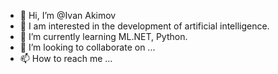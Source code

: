 - 👋 Hi, I’m @Ivan Akimov
- 👀 I am interested in the development of artificial intelligence.
- 🌱 I’m currently learning ML.NET, Python.
- 💞️ I’m looking to collaborate on ...
- 📫 How to reach me ...
